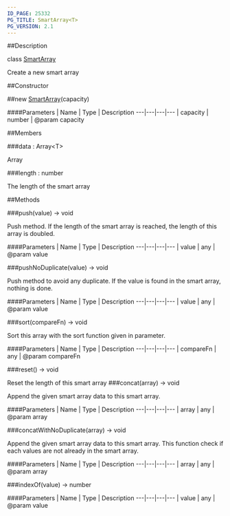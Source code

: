 ```yaml
---
ID_PAGE: 25332
PG_TITLE: SmartArray<T>
PG_VERSION: 2.1
---
```

##Description

class [SmartArray](/classes/2.2/SmartArray)

Create a new smart array

##Constructor

##new [SmartArray](/classes/2.2/SmartArray)(capacity)



####Parameters
 | Name | Type | Description
---|---|---|---
 | capacity | number |  @param capacity

##Members

###data : Array&lt;T&gt;

Array

###length : number

The length of the smart array

##Methods

###push(value) &rarr; void

Push method. If the length of the smart array is reached, the length of this array is doubled.

####Parameters
 | Name | Type | Description
---|---|---|---
 | value | any |  @param value

###pushNoDuplicate(value) &rarr; void

Push method to avoid any duplicate. If the value is found in the smart array, nothing is done.

####Parameters
 | Name | Type | Description
---|---|---|---
 | value | any |  @param value

###sort(compareFn) &rarr; void

Sort this array with the sort function given in parameter.

####Parameters
 | Name | Type | Description
---|---|---|---
 | compareFn | any |  @param compareFn

###reset() &rarr; void

Reset the length of this smart array
###concat(array) &rarr; void

Append the given smart array data to this smart array.

####Parameters
 | Name | Type | Description
---|---|---|---
 | array | any |  @param array

###concatWithNoDuplicate(array) &rarr; void

Append the given smart array data to this smart array.
This function check if each values are not already in the smart array.

####Parameters
 | Name | Type | Description
---|---|---|---
 | array | any |  @param array

###indexOf(value) &rarr; number



####Parameters
 | Name | Type | Description
---|---|---|---
 | value | any |  @param value

